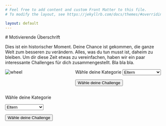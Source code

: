 ```yaml
---
# Feel free to add content and custom Front Matter to this file.
# To modify the layout, see https://jekyllrb.com/docs/themes/#overriding-theme-defaults

layout: default
---
```

<head>
  <script>
    let root = "";
    function getChallenge()
    {
      var e = document.getElementById("age");
      var strUser = e.options[e.selectedIndex].value;
      window.location.assign("router.html#"+strUser);
    }
  </script>
  <style>
  .row {
    display: flex;
  }

  .nexttowheel{
    flex: 70%;
  }
  .wheel {
    flex: 30%;
  }
  </style>
</head>
# Motivierende Überschrift

Dies ist ein historischer Moment. Deine Chance ist gekommen, die ganze Welt zum besseren zu verändern.
Alles, was du tun musst ist, daheim zu bleiben. Um dir diese Zeit etwas zu vereinfachen, haben wir ein
paar interessante Challenges für dich zusammengestellt. Bla bla bla.
 <div class="row">
  <div class="wheel">
     <img src="https://imgur.com/download/Gicyf3F" alt="wheel"> 
  </div>
  <div class="nexttowheel">
    <label for="age">Wähle deine Kategorie</label>
    <select id="age">
      <option value="Elt">Eltern</option>
      <option value="Jug">Jugend</option>
      <option value="Erw">Erwachsene</option>
      <option value="Fam">Familie/WG/Paar</option>
    </select>
    <br>
    <p><button type="button" onclick="getChallenge();">Wähle deine Challenge</button></p>
    
  </div>
</div> 

<label for="age">Wähle deine Kategorie</label>

<select id="age">
  <option value="Elt">Eltern</option>
  <option value="Jug">Jugend</option>
  <option value="Erw">Erwachsene</option>
  <option value="Fam">Familie/WG/Paar</option>
</select>

<script src="./src/getChallenge.js" type="text/javascript"></script>
<script src="./src/getUrl.js" type="text/javascript"></script>

<button type="button" onclick="getChallenge();">Wähle deine Challenge</button>

<script type="text/javascript">
  var postsHref = 
  [
  {% for post in site.posts %}
  "{{ post.url }}"
  {% unless forloop.last %},{% endunless %}
  {% endfor %}
  ];
  var postsCats = 
  [
  {% for post in site.posts %}
    [{% for cat in post.categories %}"{{ cat }}"{% unless forloop.last %},{% endunless %}{% endfor %}]
  {% unless forloop.last %},{% endunless %}
  {% endfor %}
  ];
  var postsScats = 
  [
  {% for post in site.posts %}
    [{% for scat in post.subcategories %}"{{ scat }}"{% unless forloop.last %},{% endunless %}{% endfor %}]
  {% unless forloop.last %},{% endunless %}
  {% endfor %}
  ];
</script>
